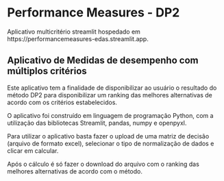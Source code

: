 <h1> Performance Measures - DP2</h1>
<p> Aplicativo multicritério streamlit hospedado em https://performancemeasures-edas.streamlit.app.</p>
<h2> Aplicativo de Medidas de desempenho com múltiplos critérios </h2>
<div>
<p>Este aplicativo tem a finalidade de disponibilizar ao usuário o resultado do método DP2 para disponibilizar um ranking das melhores alternativas de acordo com os critérios estabelecidos.</p>
</div>

<div>
<p>O aplicativo foi construído em linguagem de programação Python, com a utilização das bibliotecas Streamlit, pandas, numpy e openpyxl.</p>
<p>Para utilizar o aplicativo basta fazer o upload de uma matriz de decisão (arquivo de formato excel), selecionar o tipo de normalização de dados e clicar em calcular.</p>
<p>Após o cálculo é só fazer o download do arquivo com o ranking das melhores alternativas de acordo com o método.</p>
</div>

